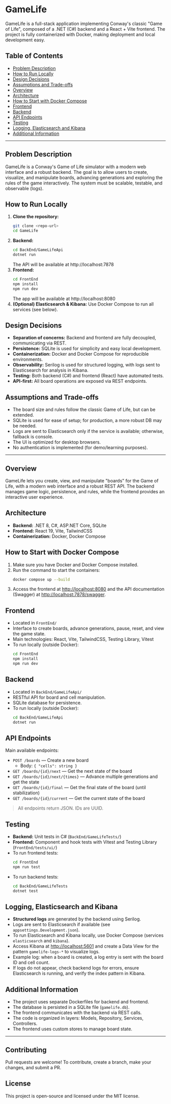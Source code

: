 # GameLife

GameLife is a full-stack application implementing Conway's classic "Game of Life", composed of a .NET (C#) backend and a React + Vite frontend. The project is fully containerized with Docker, making deployment and local development easy.

## Table of Contents
- [Problem Description](#problem-description)
- [How to Run Locally](#how-to-run-locally)
- [Design Decisions](#design-decisions)
- [Assumptions and Trade-offs](#assumptions-and-trade-offs)
- [Overview](#overview)
- [Architecture](#architecture)
- [How to Start with Docker Compose](#how-to-start-with-docker-compose)
- [Frontend](#frontend)
- [Backend](#backend)
- [API Endpoints](#api-endpoints)
- [Testing](#testing)
- [Logging, Elasticsearch and Kibana](#logging-elasticsearch-and-kibana)
- [Additional Information](#additional-information)

---

## Problem Description
GameLife is a Conway's Game of Life simulator with a modern web interface and a robust backend. The goal is to allow users to create, visualize, and manipulate boards, advancing generations and exploring the rules of the game interactively. The system must be scalable, testable, and observable (logs).

## How to Run Locally
1. **Clone the repository:**
   ```zsh
   git clone <repo-url>
   cd GameLife
   ```
2. **Backend:**
   ```zsh
   cd BackEnd/GameLifeApi
   dotnet run
   ```
   The API will be available at http://localhost:7878
3. **Frontend:**
   ```zsh
   cd FrontEnd
   npm install
   npm run dev
   ```
   The app will be available at http://localhost:8080
4. **(Optional) Elasticsearch & Kibana:**
   Use Docker Compose to run all services (see below).

## Design Decisions
- **Separation of concerns:** Backend and frontend are fully decoupled, communicating via REST.
- **Persistence:** SQLite is used for simplicity and easy local development.
- **Containerization:** Docker and Docker Compose for reproducible environments.
- **Observability:** Serilog is used for structured logging, with logs sent to Elasticsearch for analysis in Kibana.
- **Testing:** Both backend (C#) and frontend (React) have automated tests.
- **API-first:** All board operations are exposed via REST endpoints.

## Assumptions and Trade-offs
- The board size and rules follow the classic Game of Life, but can be extended.
- SQLite is used for ease of setup; for production, a more robust DB may be needed.
- Logs are sent to Elasticsearch only if the service is available; otherwise, fallback is console.
- The UI is optimized for desktop browsers.
- No authentication is implemented (for demo/learning purposes).

---

## Overview
GameLife lets you create, view, and manipulate "boards" for the Game of Life, with a modern web interface and a robust REST API. The backend manages game logic, persistence, and rules, while the frontend provides an interactive user experience.

## Architecture
- **Backend:** .NET 8, C#, ASP.NET Core, SQLite
- **Frontend:** React 19, Vite, TailwindCSS
- **Containerization:** Docker, Docker Compose

## How to Start with Docker Compose
1. Make sure you have Docker and Docker Compose installed.
2. Run the command to start the containers:
   ```zsh
   docker compose up --build
   ```
3. Access the frontend at [http://localhost:8080](http://localhost:8080) and the API documentation (Swagger) at [http://localhost:7878/swagger](http://localhost:7878/swagger).

## Frontend
- Located in `FrontEnd/`
- Interface to create boards, advance generations, pause, reset, and view the game state.
- Main technologies: React, Vite, TailwindCSS, Testing Library, Vitest
- To run locally (outside Docker):
  ```zsh
  cd FrontEnd
  npm install
  npm run dev
  ```

## Backend
- Located in `BackEnd/GameLifeApi/`
- RESTful API for board and cell manipulation.
- SQLite database for persistence.
- To run locally (outside Docker):
  ```zsh
  cd BackEnd/GameLifeApi
  dotnet run
  ```

## API Endpoints
Main available endpoints:

- `POST /boards` — Create a new board
  - Body: `{ "cells": string }`
- `GET /boards/{id}/next` — Get the next state of the board
- `GET /boards/{id}/next/{times}` — Advance multiple generations and get the state
- `GET /boards/{id}/final` — Get the final state of the board (until stabilization)
- `GET /boards/{id}/current` — Get the current state of the board

> All endpoints return JSON. IDs are UUID.

## Testing
- **Backend:** Unit tests in C# (`BackEnd/GameLifeTests/`)
- **Frontend:** Component and hook tests with Vitest and Testing Library (`FrontEnd/tests/ui/`)
- To run frontend tests:
  ```zsh
  cd FrontEnd
  npm run test
  ```
- To run backend tests:
  ```zsh
  cd BackEnd/GameLifeTests
  dotnet test
  ```

## Logging, Elasticsearch and Kibana
- **Structured logs** are generated by the backend using Serilog.
- Logs are sent to Elasticsearch if available (see `appsettings.Development.json`).
- To run Elasticsearch and Kibana locally, use Docker Compose (services `elasticsearch` and `kibana`).
- Access Kibana at [http://localhost:5601](http://localhost:5601) and create a Data View for the pattern `gamelife-logs-*` to visualize logs.
- Example log: when a board is created, a log entry is sent with the board ID and cell count.
- If logs do not appear, check backend logs for errors, ensure Elasticsearch is running, and verify the index pattern in Kibana.

## Additional Information
- The project uses separate Dockerfiles for backend and frontend.
- The database is persisted in a SQLite file (`gamelife.db`).
- The frontend communicates with the backend via REST calls.
- The code is organized in layers: Models, Repository, Services, Controllers.
- The frontend uses custom stores to manage board state.

---

## Contributing
Pull requests are welcome! To contribute, create a branch, make your changes, and submit a PR.

## License
This project is open-source and licensed under the MIT license.
